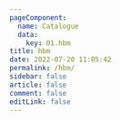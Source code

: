 ```yaml
---
pageComponent:
  name: Catalogue
  data:
    key: 01.hbm
title: hbm
date: 2022-07-20 11:05:42
permalink: /hbm/
sidebar: false
article: false
comment: false
editLink: false
---
```

